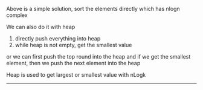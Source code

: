 Above is a simple solution, sort the elements directly which has nlogn complex

We can also do it with heap

1. directly push everything into heap
2. while heap is not empty, get the smallest value



or we can first push the top round into the heap and if we get the smallest element, then we push the next element into the heap

Heap is used to get largest or smallest value with nLogk

---



